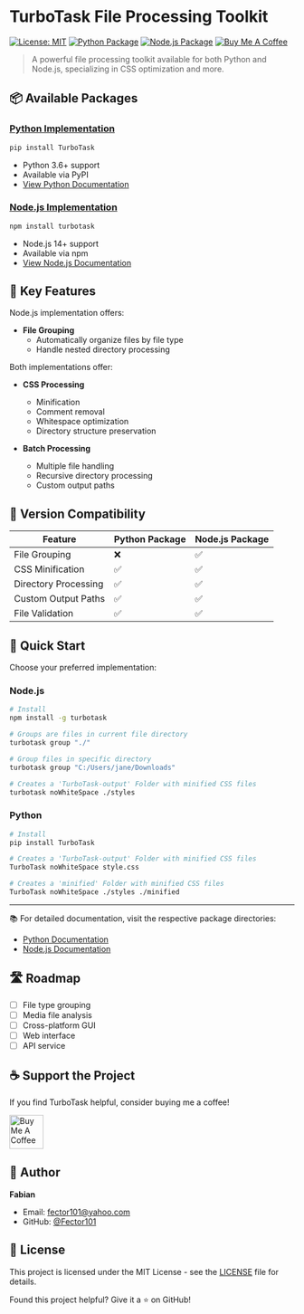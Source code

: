 # TurboTask File Processing Toolkit

[![License: MIT](https://img.shields.io/badge/License-MIT-yellow.svg)](https://opensource.org/licenses/MIT)
[![Python Package](https://img.shields.io/badge/Python-Package-blue)](./python)
[![Node.js Package](https://img.shields.io/badge/Node.js-Package-green)](./nodejs)
[![Buy Me A Coffee](https://img.shields.io/badge/Buy%20Me%20A%20Coffee-Support-orange.svg)](https://buymeacoffee.com/fector101)

> A powerful file processing toolkit available for both Python and Node.js, specializing in CSS optimization and more.

## 📦 Available Packages

### [Python Implementation](./python)

```bash
pip install TurboTask
```

- Python 3.6+ support
- Available via PyPI
- [View Python Documentation](./python/README.md)

### [Node.js Implementation](./nodejs)

```bash
npm install turbotask
```

- Node.js 14+ support
- Available via npm
- [View Node.js Documentation](./nodejs/README.md)

## 🚀 Key Features

Node.js implementation offers:

- **File Grouping**
  - Automatically organize files by file type
  - Handle nested directory processing

Both implementations offer:

- **CSS Processing**
  - Minification
  - Comment removal
  - Whitespace optimization
  - Directory structure preservation

- **Batch Processing**
  - Multiple file handling
  - Recursive directory processing
  - Custom output paths

## 🔄 Version Compatibility

| Feature                | Python Package | Node.js Package |
|-----------------------|----------------|-----------------|
| File Grouping         | ❌             | ✅              |
| CSS Minification      | ✅             | ✅              |
| Directory Processing  | ✅             | ✅              |
| Custom Output Paths   | ✅             | ✅              |
| File Validation       | ✅             | ✅              |

## 🎯 Quick Start

Choose your preferred implementation:

### Node.js

```bash
# Install
npm install -g turbotask

# Groups are files in current file directory
turbotask group "./"

# Group files in specific directory
turbotask group "C:/Users/jane/Downloads"

# Creates a 'TurboTask-output' Folder with minified CSS files
turbotask noWhiteSpace ./styles
```

### Python

```bash
# Install
pip install TurboTask

# Creates a 'TurboTask-output' Folder with minified CSS files
TurboTask noWhiteSpace style.css

# Creates a 'minified' Folder with minified CSS files
TurboTask noWhiteSpace ./styles ./minified
```

---

📚 For detailed documentation, visit the respective package directories:

- [Python Documentation](./python/README.md)
- [Node.js Documentation](./nodejs/README.md)

## 🛣️ Roadmap

- [ ] File type grouping
- [ ] Media file analysis
- [ ] Cross-platform GUI
- [ ] Web interface
- [ ] API service

## ☕ Support the Project

If you find TurboTask helpful, consider buying me a coffee!

<a href="https://www.buymeacoffee.com/fector101" target="_blank">
  <img src="https://cdn.buymeacoffee.com/buttons/v2/default-yellow.png" alt="Buy Me A Coffee" height="60">
</a>

## 👤 Author

**Fabian**

- Email: <fector101@yahoo.com>
- GitHub: [@Fector101](https://github.com/Fector101/TurboTask)

## 📄 License

This project is licensed under the MIT License - see the [LICENSE](LICENSE) file for details.

Found this project helpful? Give it a ⭐️ on GitHub!
